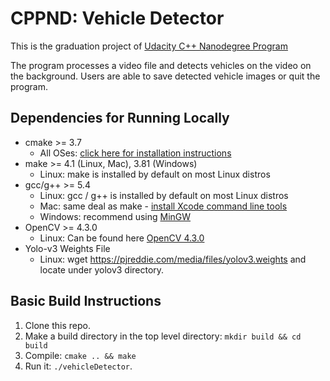 # CPPND: Vehicle Detector
This is the graduation project of [Udacity C++ Nanodegree Program](https://www.udacity.com/course/c-plus-plus-nanodegree--nd213)

The program processes a video file and detects vehicles on the video on the background. Users are able to save detected vehicle images or quit the program.

## Dependencies for Running Locally
* cmake >= 3.7
  * All OSes: [click here for installation instructions](https://cmake.org/install/)
* make >= 4.1 (Linux, Mac), 3.81 (Windows)
  * Linux: make is installed by default on most Linux distros
* gcc/g++ >= 5.4
  * Linux: gcc / g++ is installed by default on most Linux distros
  * Mac: same deal as make - [install Xcode command line tools](https://developer.apple.com/xcode/features/)
  * Windows: recommend using [MinGW](http://www.mingw.org/)
* OpenCV >= 4.3.0
  * Linux: Can be found here [OpenCV 4.3.0](https://github.com/opencv/opencv/tree/4.3.0)
* Yolo-v3 Weights File
  * Linux: wget https://pjreddie.com/media/files/yolov3.weights and locate under yolov3 directory.

## Basic Build Instructions

1. Clone this repo.
2. Make a build directory in the top level directory: `mkdir build && cd build`
3. Compile: `cmake .. && make`
4. Run it: `./vehicleDetector`.
